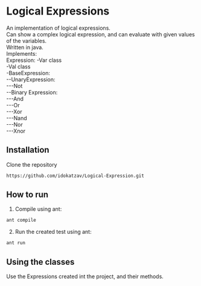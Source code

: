 # Logical Expressions
An implementation of logical expressions.<br/>
Can show a complex logical expression, and can evaluate with given values of the variables.<br/>
Written in java.<br/>
Implements:<br/>
Expression:
-Var class<br/>
-Val class<br/>
-BaseExpression:<br/>
--UnaryExpression:<br/>
---Not<br/>
--Binary Expression:<br/>
---And<br/>
---Or<br/>
---Xor<br/>
---Nand<br/>
---Nor<br/>
---Xnor<br/>
## Installation
Clone the repository
```bash
https://github.com/idokatzav/Logical-Expression.git
```
## How to run
1. Compile using ant:
```bash
ant compile
```
2. Run the created test using ant:
```bash
ant run
```
## Using the classes
Use the Expressions created int the project, and their methods.
